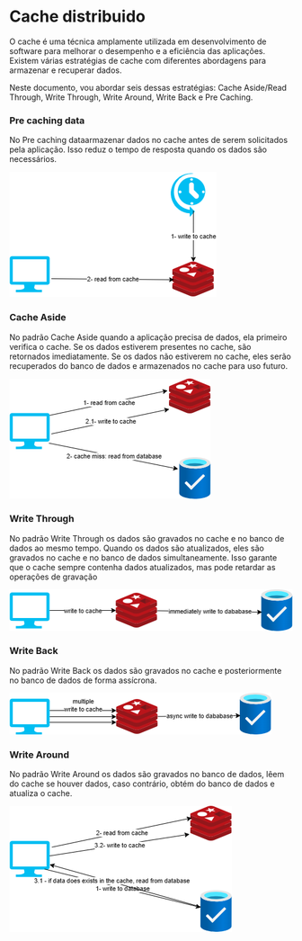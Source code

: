 # Cache distribuido

O cache é uma técnica amplamente utilizada em desenvolvimento de software para melhorar o 
desempenho e a eficiência das aplicações. Existem várias estratégias de cache com diferentes
abordagens para armazenar e recuperar dados. 

Neste documento, vou abordar seis dessas estratégias: Cache Aside/Read Through, Write Through,
Write Around, Write Back e Pre Caching.


### Pre caching data

No Pre caching dataarmazenar dados no cache antes de serem solicitados pela aplicação. 
Isso reduz o tempo de resposta quando os dados são necessários.

![Pre caching data](/etc/pre-caching-data.png "Pre caching data")


### Cache Aside

No padrão Cache Aside quando a aplicação precisa de dados, ela primeiro verifica o cache. 
Se os dados estiverem presentes no cache, são retornados imediatamente. Se os dados não 
estiverem no cache, eles serão recuperados do banco de dados e armazenados no cache para 
uso futuro.

![Cache Aside](/etc/cache-aside.png "Cache Aside")

### Write Through

No padrão Write Through os dados são gravados no cache e no banco de dados ao mesmo tempo. 
Quando os dados são atualizados, eles são gravados no cache e no banco de dados simultaneamente. 
Isso garante que o cache sempre contenha dados atualizados, mas pode retardar as operações de gravação

![Cache Aside](/etc/write-through.png "Write Through")

### Write Back

No padrão Write Back os dados são gravados no cache e posteriormente no banco de dados de forma assícrona.

![Cache Aside](/etc/write-back.png "Write Back")

### Write Around

No padrão Write Around os dados são gravados no banco de dados, lêem do cache se houver dados, caso contrário, 
obtém do banco de dados e atualiza o cache.

![Cache Aside](/etc/write-around.png "Write Around")
